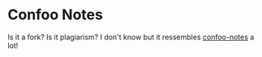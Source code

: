 # Confoo Notes

Is it a fork? Is it plagiarism?
I don't know but it ressembles [confoo-notes](https://github.com/AdrienPoupa/confoo-notes) a lot!